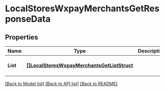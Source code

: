 # LocalStoresWxpayMerchantsGetResponseData

## Properties
Name | Type | Description | Notes
------------ | ------------- | ------------- | -------------
**List** | [**[]LocalStoresWxpayMerchantsGetListStruct**](LocalStoresWxpayMerchantsGetListStruct.md) |  | [optional] [default to null]

[[Back to Model list]](../README.md#documentation-for-models) [[Back to API list]](../README.md#documentation-for-api-endpoints) [[Back to README]](../README.md)


